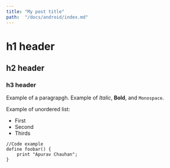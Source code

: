 ```yaml
---
title: "My post title"
path:  "/docs/android/index.md"
---
```


# h1 header

## h2 header

### h3 header


Example of a paragrapgh. Example of *Italic*, **Bold**, and `Monospace`.

Example of unordered list:

  * First
  * Second
  * Thirds

~~~
//Code example
define foobar() {
    print "Apurav Chauhan";
}
~~~